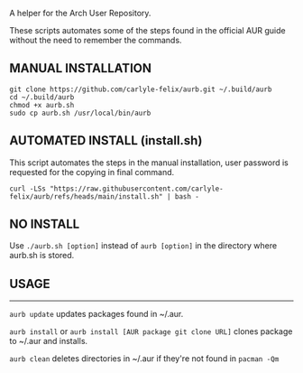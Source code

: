 A helper for the Arch User Repository.

These scripts automates some of the steps found in the official AUR guide without the need to remember the commands.


## MANUAL INSTALLATION

```
git clone https://github.com/carlyle-felix/aurb.git ~/.build/aurb
cd ~/.build/aurb
chmod +x aurb.sh
sudo cp aurb.sh /usr/local/bin/aurb
```
## AUTOMATED INSTALL (install.sh)

This script automates the steps in the manual installation, user password is
requested for the copying in final command.
```
curl -LSs "https://raw.githubusercontent.com/carlyle-felix/aurb/refs/heads/main/install.sh" | bash -
```

## NO INSTALL

Use `./aurb.sh [option]` instead of `aurb [option]` in the directory where aurb.sh is stored.

## USAGE
***


`aurb update` updates packages found in ~/.aur.

`aurb install` or `aurb install [AUR package git clone URL]` clones package to ~/.aur and installs.

`aurb clean` deletes directories in ~/.aur if they're not found in `pacman -Qm`